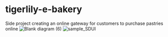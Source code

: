 # tigerlily-e-bakery

Side project creating an online gateway for customers to purchase pastries online
![Blank diagram (6)](https://user-images.githubusercontent.com/61228520/146536987-4e199183-2959-42dc-8cc6-dcdac8ab7ef4.png)
![sample_SDUI](https://user-images.githubusercontent.com/61228520/171124981-de7e85f9-2d46-4ba2-8a45-effc1ae6f2f8.png)
